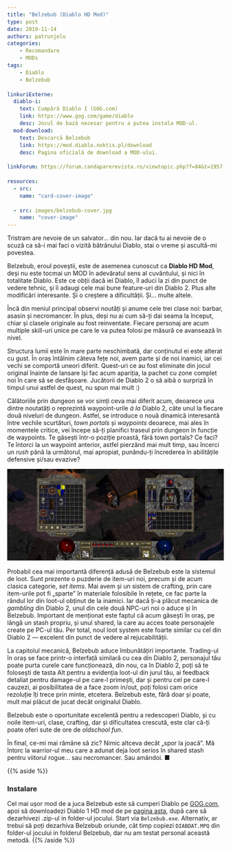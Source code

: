 ```yaml
---
title: "Belzebub (Diablo HD Mod)"
type: post
date: 2019-11-14
authors: patrunjelu
categories:
    - Recomandare
    - MODs
tags:
    - Diablo
    - Belzebub

linkuriExterne:
  diablo-i:
    text: Cumpără Diablo I (GOG.com)
    link: https://www.gog.com/game/diablo
    desc: Jocul de bază necesar pentru a putea instala MOD-ul.
  mod-download:
    text: Descarcă Belzebub
    link: https://mod.diablo.noktis.pl/download
    desc: Pagina oficială de download a MOD-ului.

linkForum: https://forum.candaparerevista.ro/viewtopic.php?f=84&t=1957

resources:
  - src: 
    name: "card-cover-image"

  - src: images/belzebub-cover.jpg
    name: "cover-image"
---
```


Tristram are nevoie de un salvator… din nou. Iar dacă tu ai nevoie de o scuză ca să-i mai faci o vizită bătrânului Diablo, stai o vreme și ascultă-mi povestea.

Belzebub, eroul poveștii, este de asemenea cunoscut ca **Diablo HD Mod**, deși nu este tocmai un MOD în adevăratul sens al cuvântului, și nici în totalitate Diablo. Este ce obții dacă iei Diablo, îl aduci la zi din punct de vedere tehnic, și îi adaugi cele mai bune feature-uri din Diablo 2. Plus alte modificări interesante. Și o creștere a dificultății. Și… multe altele. 

Încă din meniul principal observi noutăți și anume cele trei clase noi: barbar, asasin și necromancer. În plus, deși nu ai cum să-ți dai seama la început, chiar și clasele originale au fost reinventate. Fiecare personaj are acum multiple skill-uri unice pe care le va putea folosi pe măsură ce avansează în nivel.

Structura lumii este în mare parte neschimbată, dar conținutul ei este alterat cu gust. În oraș întâlnim câteva fețe noi, avem parte și de noi inamici, iar cei vechi se comportă uneori diferit. Quest-uri ce au fost eliminate din jocul original înainte de lansare își fac acum apariția, la pachet cu zone complet noi în care să se desfășoare. Jucătorii de Diablo 2 o să aibă o surpriză în timpul unui astfel de quest, nu spun mai mult :)

Călătoriile prin dungeon se vor simți ceva mai diferit acum, deoarece una dintre noutatăți o reprezintă waypoint-urile _à la_ Diablo 2, câte unul la fiecare două niveluri de dungeon. Astfel, se introduce o nouă dinamică interesantă între vechile scurtături, _town portals_ și _waypoints_ deoarece, mai ales în momentele critice, vei începe să-ți planifici traseul prin dungeon în funcție de waypoints. Te găsești într-o poziție proastă, fără town portals? Ce faci? Te întorci la un waypoint anterior, astfel pierzând mai mult timp, sau încerci un _rush_ până la următorul, mai apropiat, punându-ți încrederea în abilitățile defensive și/sau evazive?

![](gallery/belzebub-04.jpg)

Probabil cea mai importantă diferență adusă de Belzebub este la sistemul de loot. Sunt prezente o puzderie de item-uri noi, precum și de acum clasica categorie, _set items_. Mai avem și un sistem de crafting, prin care item-urile pot fi „sparte” în materiale folosibile în rețete, ce fac parte la rândul lor din loot-ul obținut de la inamici. Iar dacă ți-a plăcut mecanica de _gambling_ din Diablo 2, unul din cele două NPC-uri noi o aduce și în Belzebub. Important de menționat este faptul că acum găsești în oraș, pe lângă un stash propriu, și unul shared, la care au acces toate personajele create pe PC-ul tău. Per total, noul loot system este foarte similar cu cel din Diablo 2 — excelent din punct de vedere al rejucabilității.

La capitolul mecanică, Belzebub aduce îmbunătățiri importante. Trading-ul în oraș se face printr-o interfață similară cu cea din Diablo 2, personajul tău poate purta curele care funcționează, din nou, ca în Diablo 2, poți să te folosești de tasta Alt pentru a evidenția loot-ul din jurul tău, ai feedback detaliat pentru damage-ul pe care-l primești, dar și pentru cel pe care-l cauzezi, ai posibilitatea de a face zoom in/out, poți folosi cam orice rezoluție îți trece prin minte, etcetera. Belzebub este, fără doar și poate, mult mai plăcut de jucat decât originalul Diablo.

Belzebub este o oportunitate excelentă pentru a redescoperi Diablo, și cu noile item-uri, clase, crafting, dar și dificultatea crescută, este clar că-ți poate oferi sute de ore de _oldschool fun_.

În final, ce-mi mai rămâne să zic? Nimic altceva decât „spor la joacă”. Mă întorc la warrior-ul meu care a adunat deja loot serios în shared stash pentru viitorul rogue… sau necromancer. Sau amândoi. ■

{{% aside %}}
### Instalare
Cel mai ușor mod de a juca Belzebub este să cumperi Diablo pe [GOG.com](https://www.gog.com/game/diablo), apoi să downloadezi Diablo 1 HD mod de pe [pagina asta](https://mod.diablo.noktis.pl/download), după care să dezarhivezi .zip-ul in folder-ul jocului. Start via `Belzebub.exe`. Alternativ, ar trebui să poți dezarhiva Belzebub oriunde, cât timp copiezi `DIABDAT.MPQ` din folder-ul jocului in folderul Belzebub, dar nu am testat personal această metodă.
{{% /aside %}}
